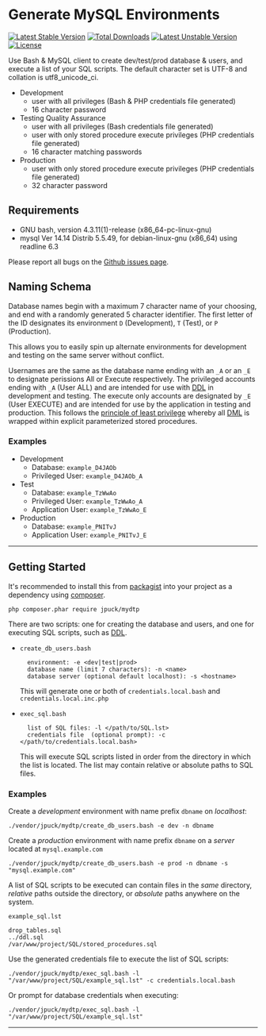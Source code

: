 # Generate MySQL Environments

[![Latest Stable Version](https://poser.pugx.org/jpuck/mydtp/v/stable)](https://packagist.org/packages/jpuck/mydtp) [![Total Downloads](https://poser.pugx.org/jpuck/mydtp/downloads)](https://packagist.org/packages/jpuck/mydtp) [![Latest Unstable Version](https://poser.pugx.org/jpuck/mydtp/v/unstable)](https://packagist.org/packages/jpuck/mydtp) [![License](https://poser.pugx.org/jpuck/mydtp/license)](https://packagist.org/packages/jpuck/mydtp)

Use Bash & MySQL client to create dev/test/prod database & users, and execute a list of your SQL scripts.
The default character set is UTF-8 and collation is utf8_unicode_ci.

* Development
    * user with all privileges (Bash & PHP credentials file generated)
    * 16 character password
* Testing Quality Assurance
    * user with all privileges (Bash credentials file generated)
    * user with only stored procedure execute privileges (PHP credentials file generated)
    * 16 character matching passwords
* Production
    * user with only stored procedure execute privileges (PHP credentials file generated)
    * 32 character password

## Requirements

* GNU bash, version 4.3.11(1)-release (x86_64-pc-linux-gnu)
* mysql  Ver 14.14 Distrib 5.5.49, for debian-linux-gnu (x86_64) using readline 6.3

Please report all bugs on the [Github issues page][4].

## Naming Schema

Database names begin with a maximum 7 character name of your choosing, and end
with a randomly generated 5 character identifier. The first letter of the ID
designates its environment `D` (Development), `T` (Test), or `P` (Production).

This allows you to easily spin up alternate environments for development and
testing on the same server without conflict.

Usernames are the same as the database name ending with an `_A` or an `_E` to
designate perissions All or Execute respectively.
The privileged accounts ending with `_A` (User ALL)
and are intended for use with [DDL][1] in development and testing.
The execute only accounts are designated by `_E` (User EXECUTE)
and are intended for use by the application in testing and production.
This follows the [principle of least privilege][3] whereby
all [DML][2] is wrapped within explicit parameterized stored procedures.

### Examples

* Development
    * Database:         `example_D4JAOb`
    * Privileged  User: `example_D4JAOb_A`
* Test
    * Database:         `example_TzWwAo`
    * Privileged  User: `example_TzWwAo_A`
    * Application User: `example_TzWwAo_E`
* Production
    * Database:         `example_PNITvJ`
    * Application User: `example_PNITvJ_E`

----------

## Getting Started

It's recommended to install this from [packagist][6] into your project as a dependency using [composer][5].

    php composer.phar require jpuck/mydtp

There are two scripts:
one for creating the database and users,
and one for executing SQL scripts, such as [DDL][2].

* `create_db_users.bash`

        environment: -e <dev|test|prod>
        database name (limit 7 characters): -n <name>
        database server (optional default localhost): -s <hostname>

   This will generate one or both of `credentials.local.bash` and `credentials.local.inc.php`

* `exec_sql.bash`

        list of SQL files: -l </path/to/SQL.lst>
        credentials file  (optional prompt): -c </path/to/credentials.local.bash>

   This will execute SQL scripts listed in order from the directory in which the list is located.
   The list may contain relative or absolute paths to SQL files.

### Examples

Create a *development* environment with name prefix `dbname` on *localhost*:

    ./vendor/jpuck/mydtp/create_db_users.bash -e dev -n dbname

Create a *production* environment with name prefix `dbname` on a *server* located at `mysql.example.com`

    ./vendor/jpuck/mydtp/create_db_users.bash -e prod -n dbname -s "mysql.example.com"

A list of SQL scripts to be executed can contain files in the *same* directory,
*relative* paths outside the directory, or *absolute* paths anywhere on the system.

`example_sql.lst`

    drop_tables.sql
    ../ddl.sql
    /var/www/project/SQL/stored_procedures.sql

Use the generated credentials file to execute the list of SQL scripts:

    ./vendor/jpuck/mydtp/exec_sql.bash -l "/var/www/project/SQL/example_sql.lst" -c credentials.local.bash

Or prompt for database credentials when executing:

    ./vendor/jpuck/mydtp/exec_sql.bash -l "/var/www/project/SQL/example_sql.lst"

----------

  [1]:https://en.wikipedia.org/wiki/Data_definition_language
  [2]:https://en.wikipedia.org/wiki/Data_manipulation_language
  [3]:https://en.wikipedia.org/wiki/Principle_of_least_privilege
  [4]:https://github.com/jpuck/mydtp/issues
  [5]:https://getcomposer.org/
  [6]:https://packagist.org/packages/jpuck/mydtp
